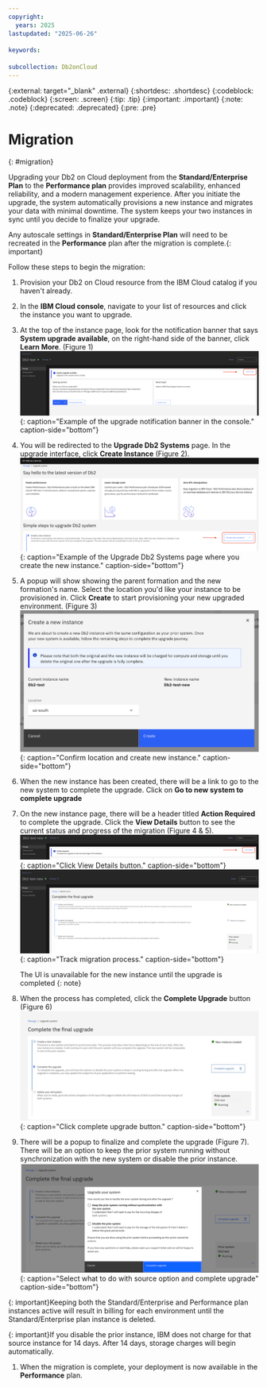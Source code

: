 ```yaml
---
copyright:
  years: 2025
lastupdated: "2025-06-26"

keywords:

subcollection: Db2onCloud
---
```



{:external: target="_blank" .external}
{:shortdesc: .shortdesc}
{:codeblock: .codeblock}
{:screen: .screen}
{:tip: .tip}
{:important: .important}
{:note: .note}
{:deprecated: .deprecated}
{:pre: .pre}

# Migration
{: #migration}

Upgrading your Db2 on Cloud deployment from the **Standard/Enterprise Plan** to the **Performance plan** provides improved scalability, enhanced reliability, and a modern management experience. After you initiate the upgrade, the system automatically provisions a new instance and migrates your data with minimal downtime. The system keeps your two instances in sync until you decide to finalize your upgrade.

Any autoscale settings in **Standard/Enterprise Plan** will need to be recreated in the **Performance** plan after the migration is complete.{: important}

Follow these steps to begin the migration:

1. Provision your Db2 on Cloud resource from the IBM Cloud catalog if you haven't already.

1. In the **IBM Cloud console**, navigate to your list of resources and click the instance you want to upgrade.

1. At the top of the instance page, look for the notification banner that says **System upgrade available**, on the right-hand side of the  banner, click **Learn More**. (Figure 1)
![System upgrade notification banner example](images/migration_learn_more.png){: caption="Example of the upgrade notification banner in the console." caption-side="bottom"}

1. You will be redirected to the **Upgrade Db2 Systems** page. In the upgrade interface, click **Create Instance** (Figure 2).
![Upgrade Db2 Systems page example](images/migration_create_new_instance.png){: caption="Example of the Upgrade Db2 Systems page where you create the new instance." caption-side="bottom"}

1. A popup will show showing the parent formation and the new formation's name. Select the location you'd like your instance to be provisioned in. Click **Create** to start provisioning your new upgraded environment. (Figure 3)
![Create Instance Confirm](images/migration_create_confirm.png){: caption="Confirm location and create new instance." caption-side="bottom"}

1. When the new instance has been created, there will be a link to go to the new system to complete the upgrade. Click on **Go to new system to complete upgrade**

1. On the new instance page, there will be a header titled **Action Required** to complete the upgrade. Click the **View Details** button to see the current status and progress of the migration (Figure 4 & 5).
    ![Migration view details button](images/migration_view_details.png){: caption="Click View Details button." caption-side="bottom"}
    ![Migration track migration process](images/migration_complete_restore.png){: caption="Track migration process." caption-side="bottom"}

    The UI is unavailable for the new instance until the upgrade is completed
    {: note}

1. When the process has completed, click the **Complete Upgrade** button (Figure 6)
![complete upgrade button](images/upgrade_system_complete_upgrade.png){: caption="Click complete upgrade button." caption-side="bottom"}

1. There will be a popup to finalize and complete the upgrade (Figure 7). There will be an option to keep the prior system running without synchronization with the new system or disable the prior instance.
   ![Confirm upgrade button](images/confirm_complete_upgrade.png){: caption="Select what to do with source option and complete upgrade" caption-side="bottom"}

{: important}Keeping both the Standard/Enterprise and Performance plan instances active will result in billing for each environment until the Standard/Enterprise plan instance is deleted.

{: important}If you disable the prior instance, IBM does not charge for that source instance for 14 days. After 14 days, storage charges will begin automatically.

1. When the migration is complete, your deployment is now available in the **Performance** plan.
